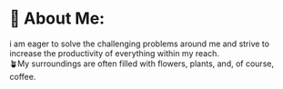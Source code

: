 # 💫 About Me:
 i am eager to solve the challenging problems around me and strive to increase the productivity of everything within my reach.<br>🪴My surroundings are often filled with flowers, plants, and, of course, coffee.

